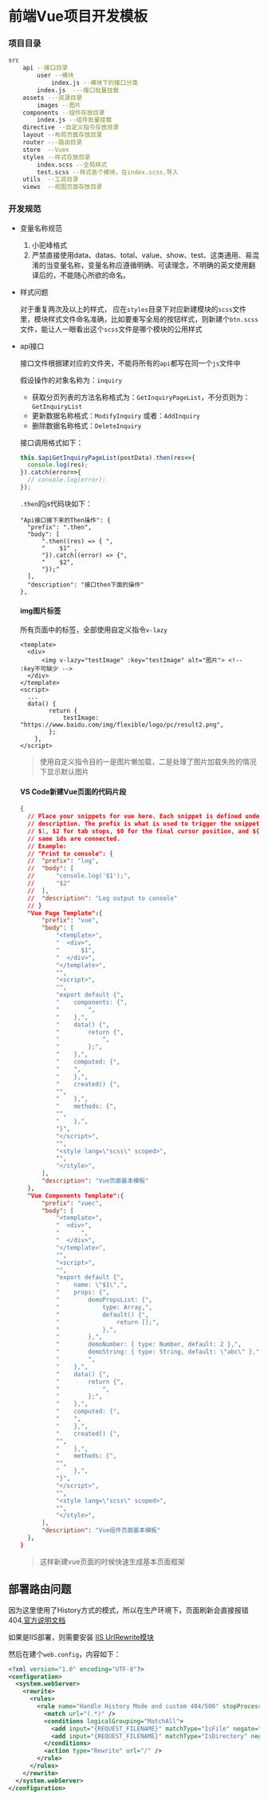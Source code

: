 # 前端Vue项目开发模板

### 项目目录

```bash
src
	api --接口目录
		user --模块
			index.js --模块下的接口分类
		index.js  ---接口批量挂载
    assets ---资源目录
        images --图片
    components --组件存放目录
        index.js --组件批量挂载
    directive --自定义指令存放目录
	layout --布局页面存放目录
	router ---路由目录
	store  --Vuex
	styles --样式存放目录
		index.scss --全局样式
		test.scss --样式各个模块，在index.scss.导入
	utils  --工具目录
	views  --视图页面存放目录
```

### 开发规范

- 变量名称规范

  1. 小驼峰格式
  2. 严禁直接使用data、datas、total、value、show、test、这类通用、易混淆的当变量名称，变量名称应遵循明确、可读理念，不明确的英文使用翻译后的，不能随心所欲的命名。

- 样式问题

  对于重复两次及以上的样式， 应在`styles`目录下对应新建模块的`scss`文件里，模块样式文件命名准确，比如要重写全局的按钮样式，则新建个`btn.scss`文件，能让人一眼看出这个`scss`文件是哪个模块的公用样式

- api接口

  接口文件根据建对应的文件夹，不能将所有的`api`都写在同一个`js`文件中

  假设操作的对象名称为：`inquiry`

  - 获取分页列表的方法名称格式为：`GetInquiryPageList`，不分页则为：`GetInquiryList`
  - 更新数据名称格式：`ModifyInquiry` 或者：`AddInquiry`
  - 删除数据名称格式：`DeleteInquiry` 

  接口调用格式如下：

  ```js
  this.$apiGetInquiryPageList(postData).then(res=>{
  	console.log(res);
  }).catch(error=>{
  	// console.log(error);
  });
  ```

  `.then`的js代码块如下：

  ```
  "Api接口接下来的Then操作": {
  	"prefix": ".then",
  	"body": [
  		".then((res) => { ",
  		"    $1" ,
  		"}).catch((error) => {",
  		"    $2",
  		"});"
  	],
  	"description": "接口then下面的操作"
  },
  ```

  #### img图片标签

  所有页面中的<img>标签，全部使用自定义指令`v-lazy`

  ```vue
  <template>
  	<div>
  		<img v-lazy="testImage" :key="testImage" alt="图片"> <!-- :key不可缺少 -->
  	</div>
  </template>
  <script>
  	...
  	data() {
          return {
              testImage: "https://www.baidu.com/img/flexible/logo/pc/result2.png",
          };
      },
  </script>
  
  ```

  > 使用自定义指令目的一是图片懒加载，二是处理了图片加载失败的情况下显示默认图片

  

  #### VS Code新建Vue页面的代码片段

  ```json
  {
  	// Place your snippets for vue here. Each snippet is defined under a snippet name and has a prefix, body and 
  	// description. The prefix is what is used to trigger the snippet and the body will be expanded and inserted. Possible variables are:
  	// $1, $2 for tab stops, $0 for the final cursor position, and ${1:label}, ${2:another} for placeholders. Placeholders with the 
  	// same ids are connected.
  	// Example:
  	// "Print to console": {
  	// 	"prefix": "log",
  	// 	"body": [
  	// 		"console.log('$1');",
  	// 		"$2"
  	// 	],
  	// 	"description": "Log output to console"
  	// }
  	"Vue Page Template":{
  		"prefix": "vue",
  		"body": [
  			"<template>",
  			"  <div>",
  			"      $1",
  			"  </div>",
  			"</template>",
  			"",
  			"<script>",
  			"",
  			"export default {",
  			"    components: {",
  			"        ",
  			"    },",
  			"    data() {",
  			"        return {",
  			"            ",
  			"        };",
  			"    },",
  			"    computed: {",
  			"    ",
  			"    },",
  			"    created() {",
  			"",
  			"    },",
  			"    methods: {",
  			"",
  			"    },",
  			"}",
  			"</script>",
  			"",
  			"<style lang=\"scss\" scoped>",
  			"",
  			"</style>",
  		],
  		"description": "Vue页面基本模板"
  	},
  	"Vue Components Template":{
  		"prefix": "vuec",
  		"body": [
  			"<template>",
  			"  <div>",
  			"      ",
  			"  </div>",
  			"</template>",
  			"",
  			"<script>",
  			"",
  			"export default {",
  			"    name: \"$1\",",
  			"    props: {",
  			"        demoPropsList: {",
  			"            type: Array,",
  			"            default() {",
  			"                return [];",
  			"            },",
  			"        },",
  			"        demoNumber: { type: Number, default: 2 },",
  			"        demoString: { type: String, default: \"abc\" },",
  			"        ",
  			"    },",
  			"    data() {",
  			"        return {",
  			"            ",
  			"        };",
  			"    },",
  			"    computed: {",
  			"    ",
  			"    },",
  			"    created() {",
  			"",
  			"    },",
  			"    methods: {",
  			"",
  			"    },",
  			"}",
  			"</script>",
  			"",
  			"<style lang=\"scss\" scoped>",
  			"",
  			"</style>",
  		],
  		"description": "Vue组件页面基本模板"
  	},
  }
  ```

  > 这样新建vue页面的时候快速生成基本页面框架

## 部署路由问题
因为这里使用了History方式的模式，所以在生产环境下，页面刷新会直接报错404,[官方说明文档](https://router.vuejs.org/zh/guide/essentials/history-mode.html#%E5%90%8E%E7%AB%AF%E9%85%8D%E7%BD%AE%E4%BE%8B%E5%AD%90)

如果是IIS部署，则需要安装 [IIS UrlRewrite模块](https://www.iis.net/downloads/microsoft/url-rewrite)

然后在建个`web.config`，内容如下：

```xml
<?xml version="1.0" encoding="UTF-8"?>
<configuration>
  <system.webServer>
    <rewrite>
      <rules>
        <rule name="Handle History Mode and custom 404/500" stopProcessing="true">
          <match url="(.*)" />
          <conditions logicalGrouping="MatchAll">
            <add input="{REQUEST_FILENAME}" matchType="IsFile" negate="true" />
            <add input="{REQUEST_FILENAME}" matchType="IsDirectory" negate="true" />
          </conditions>
          <action type="Rewrite" url="/" />
        </rule>
      </rules>
    </rewrite>
  </system.webServer>
</configuration>
```

